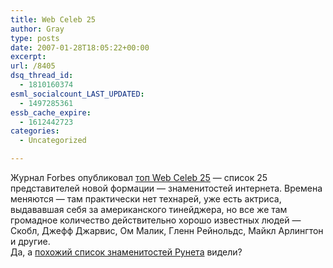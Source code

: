 ```yaml
---
title: Web Celeb 25
author: Gray
type: posts
date: 2007-01-28T18:05:22+00:00
excerpt:
url: /8405
dsq_thread_id:
  - 1810160374
esml_socialcount_LAST_UPDATED:
  - 1497285361
essb_cache_expire:
  - 1612442723
categories:
  - Uncategorized

---
```








Журнал Forbes опубликовал <a href="http://www.forbes.com/2007/01/23/internet-fame-celebrity-tech-media-cx_de_06webceleb_0123land.html" target="_blank">топ Web Celeb 25</a> &#8212; список 25 представителей новой формации &#8212; знаменитостей интернета. Времена меняются &#8212; там практически нет технарей, уже есть актриса, выдававшая себя за американского тинейджера, но все же там громадное количество действительно хорошо известных людей &#8212; Скобл, Джефф Джарвис, Ом Малик, Гленн Рейнольдс, Майкл Арлингтон и другие.  
Да, а <a href="http://www.guruinterneta.ru/" target="_blank">похожий список знаменитостей Рунета</a> видели?